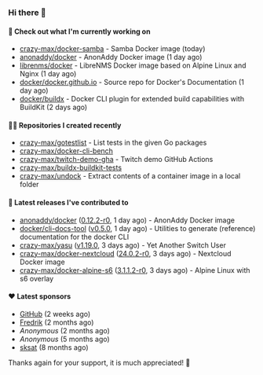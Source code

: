 ### Hi there 👋

#### 👷 Check out what I'm currently working on

- [crazy-max/docker-samba](https://github.com/crazy-max/docker-samba) - Samba Docker image (today)
- [anonaddy/docker](https://github.com/anonaddy/docker) - AnonAddy Docker image (1 day ago)
- [librenms/docker](https://github.com/librenms/docker) - LibreNMS Docker image based on Alpine Linux and Nginx (1 day ago)
- [docker/docker.github.io](https://github.com/docker/docker.github.io) - Source repo for Docker&#39;s Documentation (1 day ago)
- [docker/buildx](https://github.com/docker/buildx) - Docker CLI plugin for extended build capabilities with BuildKit (2 days ago)

#### 👨‍💻 Repositories I created recently

- [crazy-max/gotestlist](https://github.com/crazy-max/gotestlist) - List tests in the given Go packages
- [crazy-max/docker-cli-bench](https://github.com/crazy-max/docker-cli-bench)
- [crazy-max/twitch-demo-gha](https://github.com/crazy-max/twitch-demo-gha) - Twitch demo GitHub Actions
- [crazy-max/buildx-buildkit-tests](https://github.com/crazy-max/buildx-buildkit-tests)
- [crazy-max/undock](https://github.com/crazy-max/undock) - Extract contents of a container image in a local folder

#### 🚀 Latest releases I've contributed to

- [anonaddy/docker](https://github.com/anonaddy/docker) ([0.12.2-r0](https://github.com/anonaddy/docker/releases/tag/0.12.2-r0), 1 day ago) - AnonAddy Docker image
- [docker/cli-docs-tool](https://github.com/docker/cli-docs-tool) ([v0.5.0](https://github.com/docker/cli-docs-tool/releases/tag/v0.5.0), 1 day ago) - Utilities to generate (reference) documentation for the docker CLI
- [crazy-max/yasu](https://github.com/crazy-max/yasu) ([v1.19.0](https://github.com/crazy-max/yasu/releases/tag/v1.19.0), 3 days ago) - Yet Another Switch User
- [crazy-max/docker-nextcloud](https://github.com/crazy-max/docker-nextcloud) ([24.0.2-r0](https://github.com/crazy-max/docker-nextcloud/releases/tag/24.0.2-r0), 3 days ago) - Nextcloud Docker image
- [crazy-max/docker-alpine-s6](https://github.com/crazy-max/docker-alpine-s6) ([3.1.1.2-r0](https://github.com/crazy-max/docker-alpine-s6/releases/tag/3.1.1.2-r0), 3 days ago) - Alpine Linux with s6 overlay

#### ❤️ Latest sponsors
- [GitHub](https://github.com/github) (2 weeks ago)
- [Fredrik](https://github.com/fredrikscode) (2 months ago)
- _Anonymous_ (2 months ago)
- _Anonymous_ (5 months ago)
- [sksat](https://github.com/sksat) (8 months ago)

Thanks again for your support, it is much appreciated! 🙏
